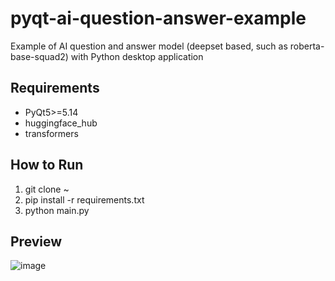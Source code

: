 # pyqt-ai-question-answer-example
Example of AI question and answer model (deepset based, such as roberta-base-squad2) with Python desktop application

## Requirements
* PyQt5>=5.14
* huggingface_hub
* transformers

## How to Run
1. git clone ~
2. pip install -r requirements.txt
3. python main.py

## Preview
![image](https://github.com/yjg30737/pyqt-ai-question-answer-example/assets/55078043/bff6677d-dfad-4856-9b61-7608f9554507)
